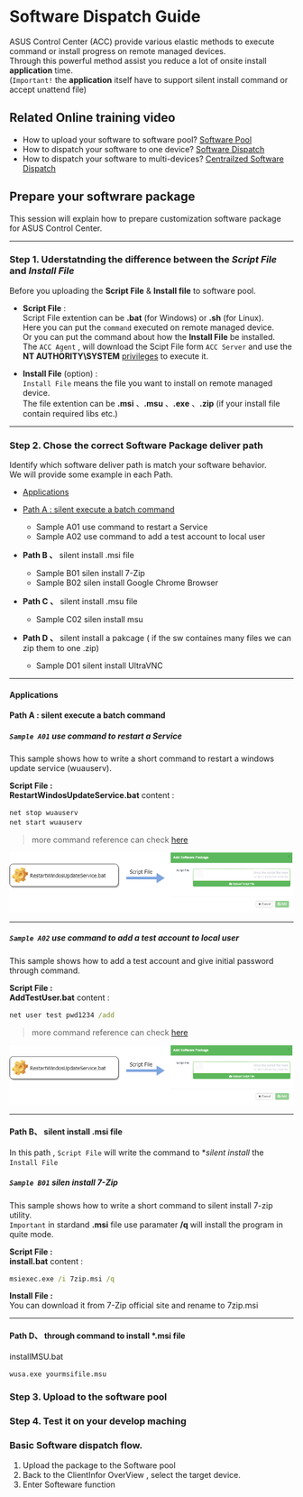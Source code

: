 # Software Dispatch Guide
ASUS Control Center (ACC) provide various elastic methods to execute command or install progress on remote managed devices.  
Through this powerful method assist you reduce a lot of onsite install **application** time.  
(`Important!` the **application** itself have to support silent install command or accept unattend file)

## Related Online training video
 - How to upload your software to software pool?   [Software Pool](https://www.youtube.com/watch?v=gIYsaWSM8jk&t=0s&list=PLI1j8qlptDvIqajLOS9OveggyTcWLDJ3i&index=28 "Software Pool")
 - How to dispatch your software to one device?    [Software Dispatch](https://youtu.be/qba_tdvPF8E?list=PLI1j8qlptDvIqajLOS9OveggyTcWLDJ3i&t=219 "Software Dispatch")
 - How to dispatch your software to multi-devices? [Centrailzed Software Dispatch](https://www.youtube.com/watch?v=uBptddU84T4&list=PLI1j8qlptDvIqajLOS9OveggyTcWLDJ3i&index=28 "Centrailzed Software Dispatch")

## Prepare your softwrare package  
This session will explain how to prepare customization software package for ASUS Control Center.  

---
### Step 1. Uderstatnding the difference between the _Script File_ and _Install File_

Before you uploading the **Script File** & **Install file** to software pool.  
- **Script File** :  
    Script File extention can be **.bat** (for Windows) or **.sh** (for Linux).  
    Here you can put the `command` executed on remote managed device.  
    Or you can put the command about how the **Install File** be installed.  
    The `ACC Agent` , will download the Scipt File form `ACC Server` and use the **NT AUTHORITY\SYSTEM** 
    [privileges](https://docs.microsoft.com/en-us/windows/desktop/services/localsystem-account "privileges" ) to execute it.  
    
- **Install File** (option) :  
    `Install File` means the file you want to install on remote managed device.  
    The file extention can be **.msi** 、**.msu** 、**.exe** 、**.zip** (if your install file contain required libs etc.)
---         
### Step 2. Chose the correct Software Package deliver path
Identify which software deliver path is match your software behavior.  
We will provide some example in each Path.  

- [Applications](#applications)
- [Path A : silent execute a batch command](#PathA)
    - Sample A01 use command to restart a Service
    - Sample A02 use command to add a test account to local user
    
- **Path B 、** silent install .msi file
    - Sample B01 silen install 7-Zip
    - Sample B02 silen install Google Chrome Browser
    
- **Path C 、** silent install .msu file
    - Sample C02 silen install msu
    
- **Path D 、** silent install a pakcage ( if the sw containes many files we can zip them to one .zip)  
    - Sample D01 silent install UltraVNC

---

#### Applications

#### Path A : silent execute a batch command

##### `Sample A01` use command to restart a Service
This sample shows how to write a short command to restart a windows update service (wuauserv).

**Script File :**  
**RestartWindosUpdateService.bat** content : 
```cmd
net stop wuauserv
net start wuauserv
```
>more command reference can check [here](https://www.windows-commandline.com/start-stop-service-command-line)

![image](/resources/images/SampleA01.png)  

***

##### `Sample A02` use command to add a test account to local user
This sample shows how to add a test account and give initial password through command.

**Script File :**  
**AddTestUser.bat** content : 
```cmd
net user test pwd1234 /add
```  
>more command reference can check [here](https://www.windows-commandline.com/add-user-from-command-line "Reference")

![image](/resources/images/SampleA01.png)  

***


#### Path B、 silent install .msi file
In this path , `Script File` will write the command to **silent install* the `Install File`

##### `Sample B01` silen install 7-Zip
This sample shows how to write a short command to silent install 7-zip utility.  
`Important` in stardand **.msi** file use paramater **/q** will install the program in quite mode. 

**Script File :**  
**install.bat** content : 
```cmd
msiexec.exe /i 7zip.msi /q
```

**Install File :**  
You can download it from 7-Zip official site and rename to 7zip.msi

***

#### Path D、 through command to install *.msi file
installMSU.bat
```cmd
wusa.exe yourmsifile.msu
```

### Step 3. Upload to the software pool

### Step 4. Test it on your develop maching

### Basic Software dispatch flow.
1. Upload the package to the Software pool
2. Back to the ClientInfor OverView , select the target device.
3. Enter Softeware function 
